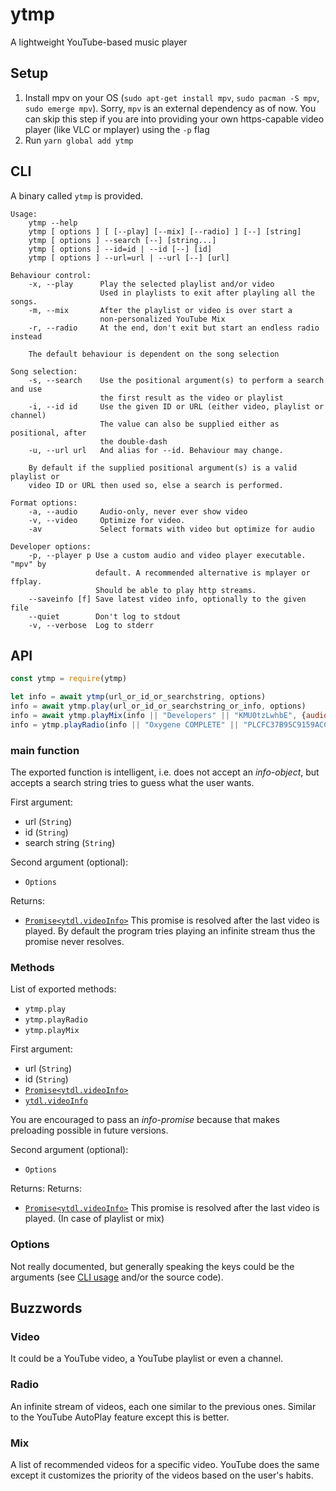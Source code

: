 # ytmp
A lightweight YouTube-based music player

## Setup
1. Install mpv on your OS (`sudo apt-get install mpv`, `sudo pacman -S mpv`, `sudo emerge mpv`).
   Sorry, `mpv` is an external dependency as of now. You can skip this step if
   you are into providing your own https-capable video player (like VLC or
   mplayer) using the `-p` flag
2. Run `yarn global add ytmp`

## CLI
A binary called `ytmp` is provided.
```
Usage:
    ytmp --help
    ytmp [ options ] [ [--play] [--mix] [--radio] ] [--] [string]
    ytmp [ options ] --search [--] [string...]
    ytmp [ options ] --id=id | --id [--] [id]
    ytmp [ options ] --url=url | --url [--] [url]

Behaviour control:
    -x, --play      Play the selected playlist and/or video
                    Used in playlists to exit after playling all the songs.
    -m, --mix       After the playlist or video is over start a
                    non-personalized YouTube Mix
    -r, --radio     At the end, don't exit but start an endless radio instead

    The default behaviour is dependent on the song selection

Song selection:
    -s, --search    Use the positional argument(s) to perform a search and use
                    the first result as the video or playlist
    -i, --id id     Use the given ID or URL (either video, playlist or channel)
                    The value can also be supplied either as positional, after
                    the double-dash
    -u, --url url   And alias for --id. Behaviour may change.
    
    By default if the supplied positional argument(s) is a valid playlist or
    video ID or URL then used so, else a search is performed.

Format options:
    -a, --audio     Audio-only, never ever show video
    -v, --video     Optimize for video.
    -av             Select formats with video but optimize for audio

Developer options:
    -p, --player p Use a custom audio and video player executable. "mpv" by
                   default. A recommended alternative is mplayer or ffplay.
                   Should be able to play http streams.
    --saveinfo [f] Save latest video info, optionally to the given file
    --quiet        Don't log to stdout
    -v, --verbose  Log to stderr
```

## API
```javascript
const ytmp = require(ytmp)

let info = await ytmp(url_or_id_or_searchstring, options)
info = await ytmp.play(url_or_id_or_searchstring_or_info, options)
info = await ytmp.playMix(info || "Developers" || "KMU0tzLwhbE", {audio: true, video: false})
info = ytmp.playRadio(info || "Oxygene COMPLETE" || "PLCFC37B95C9159ACC", {player: "C:\\Program Files\\vlc\\vlc.exe"})
```

### main function

The exported function is intelligent, i.e. does not accept an
_info-object_, but accepts a search string tries to guess what the user wants.

First argument:
- url (`String`)
- id (`String`)
- search string (`String`)

Second argument (optional):
- `Options`

Returns:
- [`Promise<ytdl.videoInfo>`](https://github.com/fent/node-ytdl-core/blob/master/typings/index.d.ts)
  This promise is resolved after the last video is played.
  By default the program tries playing an infinite stream thus the promise never resolves.

### Methods

List of exported methods:
- `ytmp.play`
- `ytmp.playRadio`
- `ytmp.playMix`

First argument:
- url (`String`)
- id (`String`)
- [`Promise<ytdl.videoInfo>`](https://github.com/fent/node-ytdl-core/blob/master/typings/index.d.ts)
- [`ytdl.videoInfo`](https://github.com/fent/node-ytdl-core/blob/master/typings/index.d.ts)

You are encouraged to pass an _info-promise_ because that
makes preloading possible in future versions.

Second argument (optional):
- `Options`

Returns:
Returns:
- [`Promise<ytdl.videoInfo>`](https://github.com/fent/node-ytdl-core/blob/master/typings/index.d.ts)
  This promise is resolved after the last video is played. (In case of playlist or mix)

### Options
Not really documented, but generally speaking the keys could be the arguments (see [CLI usage](#CLI) and/or the source code).

## Buzzwords

### Video
It could be a YouTube video, a YouTube playlist or even a channel.

### Radio
An infinite stream of videos, each one similar to the previous ones.
Similar to the YouTube AutoPlay feature except this is better.

### Mix
A list of recommended videos for a specific video. YouTube does the same
except it customizes the priority of the videos based on the user's habits.
